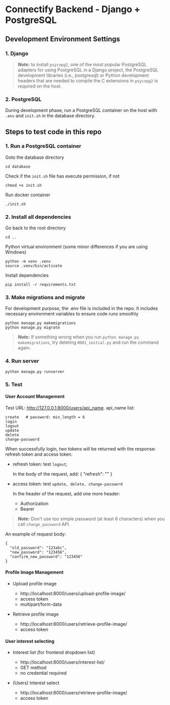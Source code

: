 # Connectify Backend - Django + PostgreSQL

## Development Environment Settings

### 1. Django

> **_Note:_** to install `psycopg2`, one of the most popular PostgreSQL adapters for using PostgreSQL in a Django project, the PostgreSQL development libraries (i.e., postgresql) or Python development headers that are needed to compile the C extensions in `psycopg2` is required on the host.

### 2. PostgreSQL

During development phase, run a PostgreSQL container on the host with `.env` and `init.sh` in the database directory.

## Steps to test code in this repo

### 1. Run a PostgreSQL container

Goto the database directory

```cd database```

Check if the `init.sh` file has execute permission, if not

```chmod +x init.sh```

Run docker container

```./init.sh```


### 2. Install all dependencies

Go back to the root directory

```cd ..```

Python virtual environment (some minor differences if you are using Windows)

```
python -m venv .venv 
source .venv/bin/activate
```

Install dependencies

```pip install -r requirements.txt```


### 3. Make migrations and migrate

For development purpose, the .env file is included in the repo. It includes necessary environment variables to ensure code runs smoothly

```
python manage.py makemigrations
python manage.py migrate
```

> **_Note:_** If something wrong when you run `python manage.py makemigrations`, try deleting `0001_initial.py` and run the command again.

### 4. Run server

```
python manage.py runserver
```

### 5. Test

#### User Account Management
Test URL: http://127.0.0.1:8000/users/api_name. api_name list:
```
create   # password: min_length = 6
login
logout
update
delete
change-password
```

When successfully login, two tokens will be returned with the response: refresh token and access token.

- refresh token: test `logout`;

  In the body of the request, add:
    {
      "refresh": "<the-refresh-token>"
    }


- access token: test `update, delete, change-password`

  In the header of the request, add one more header:
  - Authorization
  - Bearer <the-access-token>


> **_Note:_** Don't use too simple password (at least 6 characters) when you call `change_password` API. 

An example of request body:

```
{
  "old_password": "123abc",
  "new_password": "123456",
  "confirm_new_password": "123456"
}
```

#### Profile Image Management

- Upload profile image
  - http://localhost:8000/users/upload-profile-image/
  - access token
  - multipart/form-data


- Retrieve profile image
  - http://localhost:8000/users/retrieve-profile-image/
  - access token

#### User interest selecting

- Interest list (for frontend dropdown list)
  - http://localhost:8000/users/interest-list/
  - GET method
  - no credential required

- (Users) Interest select
  - http://localhost:8000/users/retrieve-profile-image/
  - access token